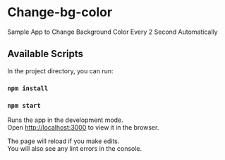 # Change-bg-color

Sample App to Change Background Color Every 2 Second Automatically

## Available Scripts

In the project directory, you can run:

### `npm install`

### `npm start`


Runs the app in the development mode.\
Open [http://localhost:3000](http://localhost:3000) to view it in the browser.

The page will reload if you make edits.\
You will also see any lint errors in the console.
